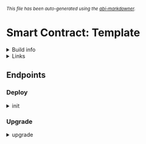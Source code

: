 <sub>*This file has been auto-generated using the [abi-markdowner](https://github.com/0xk0stas/abi-markdowner).*</sub>

# Smart Contract: Template

<details>
<summary>Build info</summary>

- **Rustc Version**: 1.80.1
- **Commit Hash**: 3f5fd8dd41153bc5fdca9427e9e05be2c767ba23
- **Commit Date**: 2024-08-06
- **Channel**: Stable

- **Framework**: multiversx-sc
- **Version**: 0.55.0
</details>

<details>
<summary>Links</summary>

- **Devnet Deployments**:
  - **[SC](https://devnet-explorer.elrond.com/address/erd1qqqqqqqqqqqqqpgqpv09kfzry5y4sj05udcngesat07umyj70n4sa2c0rp)**: erd1qqqqqqqqqqqqqpgqpv09kfzry5y4sj05udcngesat07umyj70n4sa2c0rp
</details>

## Endpoints

### Deploy

<details>
<summary>init</summary>


</details>

### Upgrade

<details>
<summary>upgrade</summary>


</details>

